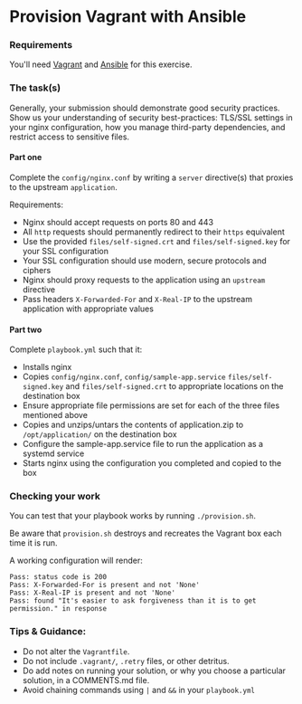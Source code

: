 # Provision Vagrant with Ansible

### Requirements

You'll need [Vagrant](https://www.vagrantup.com/) and [Ansible](https://docs.ansible.com/ansible/intro_installation.html) for this exercise.

### The task(s)

Generally, your submission should demonstrate good security practices. Show us your understanding of security best-practices: TLS/SSL settings in your nginx configuration, how you manage third-party dependencies, and restrict access to sensitive files.

#### Part one

Complete the `config/nginx.conf` by writing a `server` directive(s) that proxies to the upstream `application`.

Requirements:

- Nginx should accept requests on ports 80 and 443
- All `http` requests should permanently redirect to their `https` equivalent
- Use the provided `files/self-signed.crt` and `files/self-signed.key` for your SSL configuration
- Your SSL configuration should use modern, secure protocols and ciphers
- Nginx should proxy requests to the application using an `upstream` directive
- Pass headers `X-Forwarded-For` and `X-Real-IP` to the upstream application with appropriate values

#### Part two

Complete `playbook.yml` such that it:

- Installs nginx 
- Copies `config/nginx.conf`, `config/sample-app.service` `files/self-signed.key` and `files/self-signed.crt` to appropriate locations on the destination box
- Ensure appropriate file permissions are set for each of the three files mentioned above
- Copies and unzips/untars the contents of application.zip to `/opt/application/` on the destination box
- Configure the sample-app.service file to run the application as a systemd service
- Starts nginx using the configuration you completed and copied to the box

### Checking your work

You can test that your playbook works by running `./provision.sh`.

Be aware that `provision.sh` destroys and recreates the Vagrant box each time it is run.

A working configuration will render:

```
Pass: status code is 200
Pass: X-Forwarded-For is present and not 'None'
Pass: X-Real-IP is present and not 'None'
Pass: found "It's easier to ask forgiveness than it is to get permission." in response
```

### Tips & Guidance:

- Do not alter the `Vagrantfile`.
- Do not include `.vagrant/`, `.retry` files, or other detritus.
- Do add notes on running your solution, or why you choose a particular solution, in a COMMENTS.md file.
- Avoid chaining commands using `|` and `&&` in your `playbook.yml`
